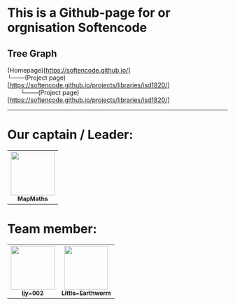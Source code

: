 # This is a Github-page for or orgnisation Softencode
## Tree Graph
(Homepage)[https://softencode.github.io/]<br />
└───(Project page)[https://softencode.github.io/projects/libraries/isd1820/]<br />
⠀⠀⠀└───(Project page)[https://softencode.github.io/projects/libraries/isd1820/]<br />

<hr/>

# Our captain / Leader:
<table>
  <tr>
    <td align="center"><a href="https://github.com/MapMaths"><img src="https://avatars1.githubusercontent.com/u/62785981?s=400&u=9ed8f97b0fb1901b7a4680c60677d50e2a03e10d&v=4" width="100px;" alt=""/><br /><sub><b>MapMaths</b></sub></a><br /></td>
  </tr>
</table>

# Team member:
<table>
  <tr>
    <td align="center"><a href="https://github.com/ljy-002"><img src="https://avatars1.githubusercontent.com/u/63292034?s=460&u=271fb228c3c812e73709021a912ab3dec0adb205&v=4" width="100px;" alt=""/><br /><sub><b>ljy-002</b></sub></a><br /></td>
    <td align="center"><a href="https://github.com/Little-Earthworm"><img src="https://avatars3.githubusercontent.com/u/68278999?s=400&u=55e28135228e1aab70a12b68b0764854fdda842c&v=4" width="100px;" alt=""/><br /><sub><b>Little-Earthworm</b></sub></a><br /></td>
  </tr>
</table>
